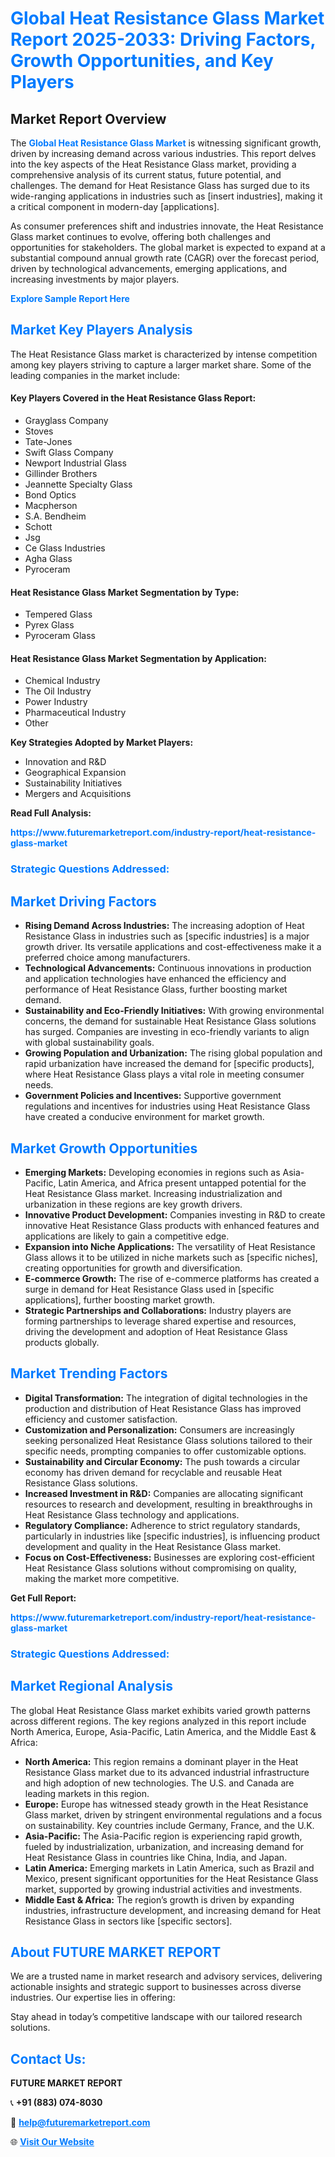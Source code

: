 <h1 style="color: #007BFF;">Global Heat Resistance Glass Market Report 2025-2033: Driving Factors, Growth Opportunities, and Key Players</h1>

<section id="overview">
<h2>Market Report Overview</h2>
<p>The <a href="https://www.futuremarketreport.com/industry-report/heat-resistance-glass-market" style="color: #007BFF; text-decoration: none;"><strong>Global Heat Resistance Glass Market</strong></a> is witnessing significant growth, driven by increasing demand across various industries. This report delves into the key aspects of the Heat Resistance Glass market, providing a comprehensive analysis of its current status, future potential, and challenges. The demand for Heat Resistance Glass has surged due to its wide-ranging applications in industries such as [insert industries], making it a critical component in modern-day [applications].</p>
<p>As consumer preferences shift and industries innovate, the Heat Resistance Glass market continues to evolve, offering both challenges and opportunities for stakeholders. The global market is expected to expand at a substantial compound annual growth rate (CAGR) over the forecast period, driven by technological advancements, emerging applications, and increasing investments by major players.</p>
</section>

<section id="overview">
<p><a href="https://www.futuremarketreport.com/request-sample/reportId=31040" style="color: #007BFF; text-decoration: none;"><strong>Explore Sample Report Here</strong></a></p>
</section>

<section id="key-players">
<h2 style="color: #007BFF;">Market Key Players Analysis</h2>
<p>The Heat Resistance Glass market is characterized by intense competition among key players striving to capture a larger market share. Some of the leading companies in the market include:</p>
<h4>Key Players Covered in the Heat Resistance Glass Report:</h4>
<ul><li>Grayglass Company</li><li>Stoves</li><li>Tate-Jones</li><li>Swift Glass Company</li><li>Newport Industrial Glass</li><li>Gillinder Brothers</li><li>Jeannette Specialty Glass</li><li>Bond Optics</li><li>Macpherson</li><li>S.A. Bendheim</li><li>Schott</li><li>Jsg</li><li>Ce Glass Industries</li><li>Agha Glass</li><li>Pyroceram</li></ul>
<h4>Heat Resistance Glass Market Segmentation by Type:</h4>
<ul><li>Tempered Glass</li><li>Pyrex Glass</li><li>Pyroceram Glass</li></ul>

<h4>Heat Resistance Glass Market Segmentation by Application:</h4>
<ul><li>Chemical Industry</li><li>The Oil Industry</li><li>Power Industry</li><li>Pharmaceutical Industry</li><li>Other</li></ul>
<p><strong>Key Strategies Adopted by Market Players:</strong></p>
<ul>
<li>Innovation and R&D</li>
<li>Geographical Expansion</li>
<li>Sustainability Initiatives</li>
<li>Mergers and Acquisitions</li>
</ul>
</section>

<section>
<p><strong>Read Full Analysis: </strong></p><a href="https://www.futuremarketreport.com/industry-report/heat-resistance-glass-market" style="color: #007BFF; text-decoration: none;"><strong>https://www.futuremarketreport.com/industry-report/heat-resistance-glass-market</strong></a>
<h3 style="color: #007BFF;">Strategic Questions Addressed:</h3>
</section>

<section id="driving-factors">
<h2 style="color: #007BFF;">Market Driving Factors</h2>
<ul>
<li><strong>Rising Demand Across Industries:</strong> The increasing adoption of Heat Resistance Glass in industries such as [specific industries] is a major growth driver. Its versatile applications and cost-effectiveness make it a preferred choice among manufacturers.</li>
<li><strong>Technological Advancements:</strong> Continuous innovations in production and application technologies have enhanced the efficiency and performance of Heat Resistance Glass, further boosting market demand.</li>
<li><strong>Sustainability and Eco-Friendly Initiatives:</strong> With growing environmental concerns, the demand for sustainable Heat Resistance Glass solutions has surged. Companies are investing in eco-friendly variants to align with global sustainability goals.</li>
<li><strong>Growing Population and Urbanization:</strong> The rising global population and rapid urbanization have increased the demand for [specific products], where Heat Resistance Glass plays a vital role in meeting consumer needs.</li>
<li><strong>Government Policies and Incentives:</strong> Supportive government regulations and incentives for industries using Heat Resistance Glass have created a conducive environment for market growth.</li>
</ul>
</section>

<section id="growth-opportunities">
<h2 style="color: #007BFF;">Market Growth Opportunities</h2>
<ul>
<li><strong>Emerging Markets:</strong> Developing economies in regions such as Asia-Pacific, Latin America, and Africa present untapped potential for the Heat Resistance Glass market. Increasing industrialization and urbanization in these regions are key growth drivers.</li>
<li><strong>Innovative Product Development:</strong> Companies investing in R&D to create innovative Heat Resistance Glass products with enhanced features and applications are likely to gain a competitive edge.</li>
<li><strong>Expansion into Niche Applications:</strong> The versatility of Heat Resistance Glass allows it to be utilized in niche markets such as [specific niches], creating opportunities for growth and diversification.</li>
<li><strong>E-commerce Growth:</strong> The rise of e-commerce platforms has created a surge in demand for Heat Resistance Glass used in [specific applications], further boosting market growth.</li>
<li><strong>Strategic Partnerships and Collaborations:</strong> Industry players are forming partnerships to leverage shared expertise and resources, driving the development and adoption of Heat Resistance Glass products globally.</li>
</ul>
</section>

<section id="trending-factors">
<h2 style="color: #007BFF;">Market Trending Factors</h2>
<ul>
<li><strong>Digital Transformation:</strong> The integration of digital technologies in the production and distribution of Heat Resistance Glass has improved efficiency and customer satisfaction.</li>
<li><strong>Customization and Personalization:</strong> Consumers are increasingly seeking personalized Heat Resistance Glass solutions tailored to their specific needs, prompting companies to offer customizable options.</li>
<li><strong>Sustainability and Circular Economy:</strong> The push towards a circular economy has driven demand for recyclable and reusable Heat Resistance Glass solutions.</li>
<li><strong>Increased Investment in R&D:</strong> Companies are allocating significant resources to research and development, resulting in breakthroughs in Heat Resistance Glass technology and applications.</li>
<li><strong>Regulatory Compliance:</strong> Adherence to strict regulatory standards, particularly in industries like [specific industries], is influencing product development and quality in the Heat Resistance Glass market.</li>
<li><strong>Focus on Cost-Effectiveness:</strong> Businesses are exploring cost-efficient Heat Resistance Glass solutions without compromising on quality, making the market more competitive.</li>
</ul>
</section>

<section>
<p><strong>Get Full Report: </strong></p><a href="https://www.futuremarketreport.com/industry-report/heat-resistance-glass-market" style="color: #007BFF; text-decoration: none;"><strong>https://www.futuremarketreport.com/industry-report/heat-resistance-glass-market</strong></a>
<h3 style="color: #007BFF;">Strategic Questions Addressed:</h3>
</section>


<section id="regional-analysis">
<h2 style="color: #007BFF;">Market Regional Analysis</h2>
<p>The global Heat Resistance Glass market exhibits varied growth patterns across different regions. The key regions analyzed in this report include North America, Europe, Asia-Pacific, Latin America, and the Middle East & Africa:</p>
<ul>
<li><strong>North America:</strong> This region remains a dominant player in the Heat Resistance Glass market due to its advanced industrial infrastructure and high adoption of new technologies. The U.S. and Canada are leading markets in this region.</li>
<li><strong>Europe:</strong> Europe has witnessed steady growth in the Heat Resistance Glass market, driven by stringent environmental regulations and a focus on sustainability. Key countries include Germany, France, and the U.K.</li>
<li><strong>Asia-Pacific:</strong> The Asia-Pacific region is experiencing rapid growth, fueled by industrialization, urbanization, and increasing demand for Heat Resistance Glass in countries like China, India, and Japan.</li>
<li><strong>Latin America:</strong> Emerging markets in Latin America, such as Brazil and Mexico, present significant opportunities for the Heat Resistance Glass market, supported by growing industrial activities and investments.</li>
<li><strong>Middle East & Africa:</strong> The region’s growth is driven by expanding industries, infrastructure development, and increasing demand for Heat Resistance Glass in sectors like [specific sectors].</li>
</ul>
</section>

<footer>
<h2 style="color: #007BFF;">About FUTURE MARKET REPORT</h2>
<p>We are a trusted name in market research and advisory services, delivering actionable insights and strategic support to businesses across diverse industries. Our expertise lies in offering:</p>

<p>Stay ahead in today’s competitive landscape with our tailored research solutions.</p>

<h2 style="color: #007BFF;">Contact Us:</h2>
<p><strong>FUTURE MARKET REPORT</strong></p>
<p>📞 <strong>+91 (883) 074-8030</strong></p>
<p>📧 <strong><a href="mailto:help@futuremarketreport.com" style="color: #007BFF;">help@futuremarketreport.com</a></strong></p>
<p>🌐 <strong><a href="https://www.futuremarketreport.com/" style="color: #007BFF;">Visit Our Website</a></strong></p>
</footer>
